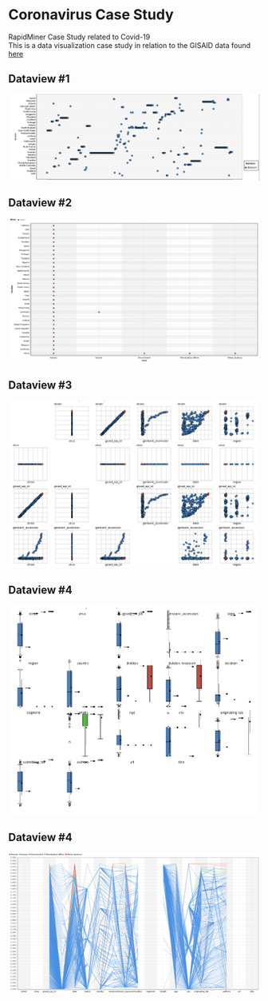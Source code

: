 # Coronavirus Case Study
RapidMiner Case Study related to Covid-19  
This is a data visualization case study in relation to the GISAID data found [here](https://www.gisaid.org/epiflu-applications/next-hcov-19-app/)

## Dataview #1
![N|Dataview1](https://raw.githubusercontent.com/Cov19/Coronavirus-Data-Study/master/Charts/Chart1NCOV.png)

## Dataview #2
![N|Dataview2](https://raw.githubusercontent.com/Cov19/Coronavirus-Data-Study/master/Charts/Chart2NCOV.png)

## Dataview #3
![N|Dataview3](https://raw.githubusercontent.com/Cov19/Coronavirus-Data-Study/master/Charts/Chart3NCOV.png)

## Dataview #4
![N|Dataview4](https://raw.githubusercontent.com/Cov19/Coronavirus-Data-Study/master/Charts/Chart4NCOV.png)

## Dataview #4
![N|Dataview5](https://raw.githubusercontent.com/Cov19/Coronavirus-Data-Study/master/Charts/Chart5NCOV.png)

